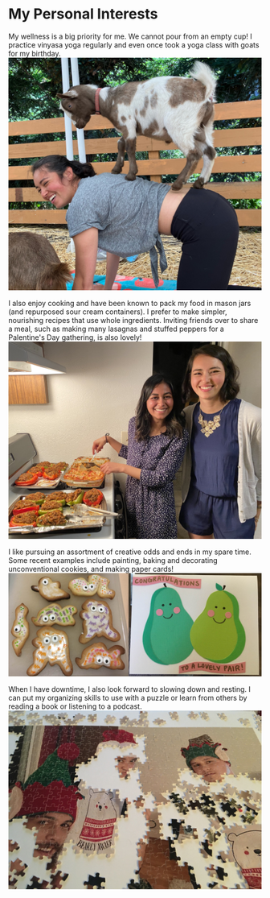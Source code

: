 # My Personal Interests

My wellness is a big priority for me.
We cannot pour from an empty cup!
I practice vinyasa yoga regularly and even once took a yoga class with goats for my birthday.
![](./images/goat_yoga.jpeg)

I also enjoy cooking and have been known to pack my food in mason jars (and repurposed sour cream containers).
I prefer to make simpler, nourishing recipes that use whole ingredients.
Inviting friends over to share a meal, such as making many lasagnas and stuffed peppers for a Palentine's Day gathering, is also lovely! 
![](./images/cooking.JPG)

I like pursuing an assortment of creative odds and ends in my spare time.
Some recent examples include painting, baking and decorating unconventional cookies, and making paper cards!
![](./images/crafting.jpg)

When I have downtime, I also look forward to slowing down and resting. I can put my organizing skills to use with a puzzle or learn from others by reading a book or listening to a podcast. 
![](./images/puzzle.JPG)
